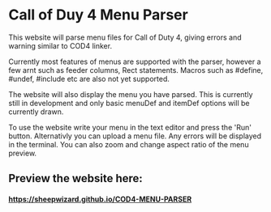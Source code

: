 # Call of Duy 4 Menu Parser

This website will parse menu files for Call of Duty 4, giving errors and warning similar to COD4 linker.

Currently most features of menus are supported with the parser, however a few arnt such as feeder columns, Rect statements. Macros such as #define, #undef, #include etc are also not yet supported.

The website will also display the menu you have parsed. This is currently still in development and only basic menuDef and itemDef options will be currently drawn.

To use the website write your menu in the text editor and press the 'Run' button. Alternativly you can upload a menu file. Any errors will be displayed in the terminal. You can also zoom and change aspect ratio of the menu preview.

## Preview the website here:
#### https://sheepwizard.github.io/COD4-MENU-PARSER
